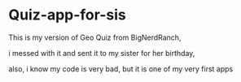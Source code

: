 # Quiz-app-for-sis

This is my version of Geo Quiz from BigNerdRanch, 

 i messed with it and sent it to my sister for her birthday,
 
 also, i know my code is very bad, but it is one of my very first apps
